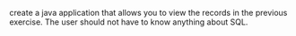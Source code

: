 create a java application that allows you to view the records in the previous exercise. The user should not have to know anything about SQL.